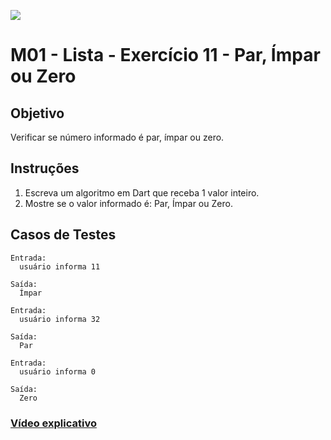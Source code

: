﻿![](https://i.imgur.com/xG74tOh.png)

# M01 - Lista - Exercício 11 - Par, Ímpar ou Zero

## Objetivo

Verificar se número informado é par, ímpar ou zero.

## Instruções

1. Escreva um algoritmo em Dart que receba 1 valor inteiro.
2. Mostre se o valor informado é: Par, Ímpar ou Zero.

## Casos de Testes

```
Entrada:
  usuário informa 11

Saída:
  Ímpar
```

```
Entrada:
  usuário informa 32

Saída:
  Par
```


```
Entrada:
  usuário informa 0

Saída:
  Zero
```

### [Vídeo explicativo](https://drive.google.com/file/d/1csF6392K7HzsgUIqdAjdFqsfYMzTBT9G/view?usp=sharing)
